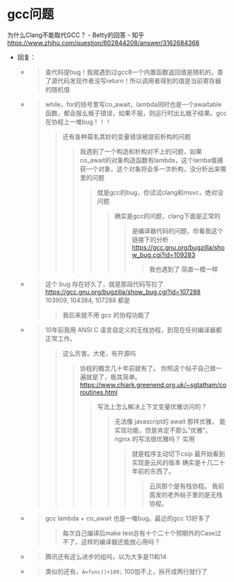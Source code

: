 
# gcc问题

为什么Clang不能取代GCC？ - Betty的回答 - 知乎 https://www.zhihu.com/question/602844208/answer/3162684368
- 回复：
  * > 查代码提bug！我就遇到过gcc8一个内置函数返回值是随机的，查了源代码发现作者没写return！所以调用者得到的值是当前寄存器的随机值
  * > while，for的括号里写co_await，lambda同时也是一个awaitable函数，都会报幺蛾子错误，如果不报，则运行时出幺蛾子结果。gcc在协程上一堆bug！！！
    >> 还有各种莫名其妙的变量错误被提前析构的问题
    >>> 我遇到了一个构造和析构对不上的问题，如果co_await的对象构造函数有lambda，这个lamba值捕获一个对象，这个对象将会多一次析构，没分析出来哪里的问题
    >>>> 就是gcc的bug，你试试clang和msvc，绝对没问题
    >>>>> 确实是gcc的问题，clang下面是正常的
    >>>>>> 是编译器代码的问题，你看我这个链接下的分析 https://gcc.gnu.org/bugzilla/show_bug.cgi?id=109283
    >>>>>>> 我也遇到了 简直一模一样
  * > 这个 bug 存在好久了，就是那段代码写拉了 https://gcc.gnu.org/bugzilla/show_bug.cgi?id=107288 <br> 103909, 104384, 107288 都是
    >> 我后来就不用 gcc 的协程功能了
  * > 10年前我用 ANSI C 语言自定义的无栈协程，到现在任何编译器都正常工作。
    >> 这么厉害。大佬，有开源吗
    >>> 协程的概念几十年前就有了。 你照这个帖子自己做一遍就是了，极其简单。 https://www.chiark.greenend.org.uk/~sgtatham/coroutines.html
    >>>> 写法上怎么解决上下文变量优雅访问的？
    >>>>> 无法像 javascript的 await 那样优雅， 能实现功能，但是肯定不那么”优雅“。 nginx 的写法很优雅吗？ 实用
    >>>>>> 就是程序主动切下csip 最开始看到实现是云风的版本 确实是十几二十年前的东西了。
    >>>>>>> 云凤那个是有栈协程。 我前面发的老外帖子里的是无栈协程。
  * > gcc lambda + co_await 也是一堆bug。最近的gcc 13好多了
    >> 每次自己编译后make test总有十个二十个预期外的Case过不了，这样的编译器还能放心用吗？
  * > 腾讯还有这么进步的组吗，以为大多是11和14
  * > 类似的还有，`A=func()+100;` 100加不上，拆开成两行就行了

